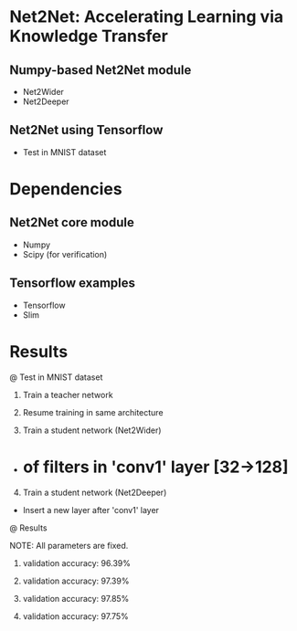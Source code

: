 # Net2Net: Accelerating Learning via Knowledge Transfer

## Numpy-based Net2Net module
- Net2Wider
- Net2Deeper

## Net2Net using Tensorflow
- Test in MNIST dataset

# Dependencies

## Net2Net core module
- Numpy
- Scipy (for verification)

## Tensorflow examples
- Tensorflow
- Slim

# Results

@ Test in MNIST dataset

1. Train a teacher network

2. Resume training in same architecture

3. Train a student network (Net2Wider)
  - # of filters in 'conv1' layer [32->128]

4. Train a student network (Net2Deeper)
  - Insert a new layer after 'conv1' layer

@ Results

NOTE: All parameters are fixed.

1. validation accuracy: 96.39%

2. validation accuracy: 97.39% 

3. validation accuracy: 97.85%

4. validation accuracy: 97.75%
